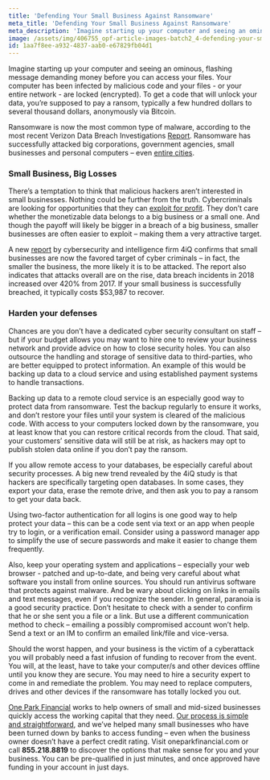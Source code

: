 ```yaml
---
title: 'Defending Your Small Business Against Ransomware'
meta_title: 'Defending Your Small Business Against Ransomware'
meta_description: 'Imagine starting up your computer and seeing an ominous, flashing message demanding money before you can access your files. Your computer has been infected by malicious code and your files - or your entire network - are locked (encrypted). To get a code that will unlock your data, you’re supposed to pay a ransom, typically a few hundred dollars to several thousand dollars, anonymously via Bitcoin.'
image: /assets/img/406755_opf-article-images-batch2_4-defending-your-small-business-against-ransomware.png
id: 1aa7f8ee-a932-4837-aab0-e67829fb04d1
---
```

Imagine starting up your computer and seeing an ominous, flashing message demanding money before you can access your files. Your computer has been infected by malicious code and your files - or your entire network - are locked (encrypted). To get a code that will unlock your data, you’re supposed to pay a ransom, typically a few hundred dollars to several thousand dollars, anonymously via Bitcoin. 

Ransomware is now the most common type of malware, according to the most recent Verizon Data Breach Investigations [Report](https://enterprise.verizon.com/verizon-insights-lab/dbir/tool/). Ransomware has successfully attacked big corporations, government agencies, small businesses and personal computers – even [entire cities](https://www.cnn.com/2019/04/06/politics/albany-new-york-ransomware-attack/index.html).

### Small Business, Big Losses

There’s a temptation to think that malicious hackers aren’t interested in small businesses. Nothing could be further from the truth. Cybercriminals are looking for opportunities that they can [exploit for profit](https://www.oneparkfinancial.com/blog/understanding-your-small-business-profit-and-loss-statement). They don’t care whether the monetizable data belongs to a big business or a small one. And though the payoff will likely be bigger in a breach of a big business, smaller businesses are often easier to exploit – making them a very attractive target.

A new [report](https://4iq.com/2019-4iq-identity-breach-report-the-changing-landscape-of-identities-in-the-wild-the-long-tail-of-small-breaches/) by cybersecurity and intelligence firm 4iQ confirms that small businesses are now the favored target of cyber criminals – in fact, the smaller the business, the more likely it is to be attacked. The report also indicates that attacks overall are on the rise, data breach incidents in 2018 increased over 420% from 2017. If your small business is successfully breached, it typically costs $53,987 to recover. 

### Harden your defenses

Chances are you don’t have a dedicated cyber security consultant on staff – but if your budget allows you may want to hire one to review your business network and provide advice on how to close security holes. You can also outsource the handling and storage of sensitive data to third-parties, who are better equipped to protect information. An example of this would be backing up data to a cloud service and using established payment systems to handle transactions.

Backing up data to a remote cloud service is an especially good way to protect data from ransomware. Test the backup regularly to ensure it works, and don’t restore your files until your system is cleared of the malicious code. With access to your computers locked down by the ransomware, you at least know that you can restore critical records from the cloud. That said, your customers’ sensitive data will still be at risk, as hackers may opt to publish stolen data online if you don’t pay the ransom.

If you allow remote access to your databases, be especially careful about security processes. A big new trend revealed by the 4iQ study is that hackers are specifically targeting open databases. In some cases, they export your data, erase the remote drive, and then ask you to pay a ransom to get your data back.

Using two-factor authentication for all logins is one good way to help protect your data – this can be a code sent via text or an app when people try to login, or a verification email. Consider using a password manager app to simplify the use of secure passwords and make it easier to change them frequently.

Also, keep your operating system and applications – especially your web browser - patched and up-to-date, and being very careful about what software you install from online sources. You should run antivirus software that protects against malware. And be wary about clicking on links in emails and text messages, even if you recognize the sender. In general, paranoia is a good security practice. Don’t hesitate to check with a sender to confirm that he or she sent you a file or a link. But use a different communication method to check – emailing a possibly compromised account won’t help. Send a text or an IM to confirm an emailed link/file and vice-versa. 

Should the worst happen, and your business is the victim of a cyberattack you will probably need a fast infusion of funding to recover from the event. You will, at the least, have to take your computer/s and other devices offline until you know they are secure. You may need to hire a security expert to come in and remediate the problem. You may need to replace computers, drives and other devices if the ransomware has totally locked you out. 

[One Park Financial](https://www.oneparkfinancial.com/) works to help owners of small and mid-sized businesses quickly access the working capital that they need. [Our process is simple and straightforward](https://www.oneparkfinancial.com/pre-qualification), and we’ve helped many small businesses who have been turned down by banks to access funding – even when the business owner doesn’t have a perfect credit rating. Visit oneparkfinancial.com or call **855.218.8819** to discover the options that make sense for you and your business. You can be pre-qualified in just minutes, and once approved have funding in your account in just days.